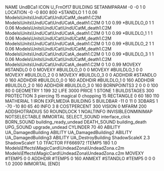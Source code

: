 NAME  UndBCa1
ICON U_FrnOf17
BUILDING
SETANMPARAM -0 -0 1 0
LOCATION -0 -0 800 800
*STANDLO      1 1 0.06 Models\Units\UndUCat\UndUCatM_death1.C2M Models\Units\UndUCat\UndUCatA_death1.C2M  0 1.0  0.99
*BUILDLO_0    1 1 0.06 Models\Units\UndUCat\UndUCatM_death1.C2M Models\Units\UndUCat\UndUCatA_death1.C2M  0 1.0  0.99
*BUILDLO_1    1 1 0.06 Models\Units\UndUCat\UndUCatM_death1.C2M Models\Units\UndUCat\UndUCatA_death1.C2M  0 1.0  0.99
*BUILDLO_2    1 1 0.06 Models\Units\UndUCat\UndUCatM_death1.C2M Models\Units\UndUCat\UndUCatA_death1.C2M  0 1.0  0.99
*BUILDLO_3    1 1 0.06 Models\Units\UndUCat\UndUCatM_death1.C2M Models\Units\UndUCat\UndUCatA_death1.C2M  0 1.0  0.99
MOVEXY #STANDLO   0 0
MOVEXY #BUILDLO_0 0 0
MOVEXY #BUILDLO_1 0 0
MOVEXY #BUILDLO_2 0 0
MOVEXY #BUILDLO_3 0 0
ADDHDIR #STANDLO 0 160
ADDHDIR #BUILDLO_0 0 160
ADDHDIR #BUILDLO_1 0 160
ADDHDIR #BUILDLO_2 0 160
ADDHDIR #BUILDLO_3 0 160
BORNPOINTS3 2 0 0 0 100 80 0
GEOMETRY 1 199 32
LIFE     3000
PRICE 1 STONE 1
BUILDSTAGES 300
PROTECTION 3 piercing 15 magical 0 chopping 15
RECTANGLE    0 60 180 110
MATHERIAL 1 IRON
EXPLMEDIA BUILDING 5
BUILDBAR    -11 0 11 0
3DBARS 1 -70 -10 80 65 40
INFO 3 8
COSTPERCENT 300
VISION 0
MFARM 200
ADDSHOTRADIUS 50
ROUNDLOCK 1
NOALTINFO
INVISIBLEONMINIMAP
NOTSELECTABLE
IMMORTAL
SELECT_SOUND interface_click
BORN_SOUND building_ready_undead
DEATH_SOUND building_death
UPG_SOUND upgrade_undead
CYLINDER 70 40
ABILITY UA_DamagedBuilding
ABILITY UA_DamagedBuilding2
ABILITY UA_DamagedBuilding3
ABILITY UA_DestroyBuilding
ShadowScaleX 2.3
ShadowScaleY 1.0
TFACTOR FF666972
!TEMP5 180 1.0 Models\Effects\MagicCard\UndeadZona\UndeadZona.c2m Models\Effects\MagicCard\UndeadZona\UndeadZona.c2m
MOVEXY  #TEMP5 0 0
ADDHDIR #TEMP5 0 160
ANMEXT #STANDLO #TEMP5 0 0 0 1.0 2000
IMMORTAL
[END]
